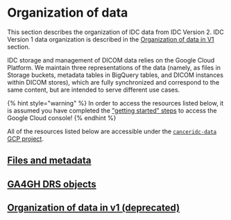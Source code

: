 # Organization of data

This section describes the organization of IDC data from IDC Version 2. IDC Version 1 data organization is described in the [Organization of data in V1](https://github.com/ImagingDataCommons/IDC-Docs-dev/tree/23f41756fb1fc5d0f3c3a552f6dd0d4c1325a96e/data/README.md) section.

IDC storage and management of DICOM data relies on the Google Cloud Platform. We maintain three representations of the data \(namely, as files in Storage buckets, metadata tables in BigQuery tables, and DICOM instances within DICOM stores\), which are fully synchronized and correspond to the same content, but are intended to serve different use cases.

{% hint style="warning" %}
In order to access the resources listed below, it is assumed you have completed the ["getting started" steps](../../introduction/getting-started-with-gcp.md) to access the Google Cloud console!
{% endhint %}

All of the resources listed below are accessible under the [`canceridc-data` GCP project](https://console.cloud.google.com/home/dashboard?project=canceridc-data).

## [Files and metadata](files-and-metadata.md)

## [GA4GH DRS objects](ga4gh-drs-objects.md)

## [Organization of data in v1 \(deprecated\)](organization-of-data-v1.md)

## 

